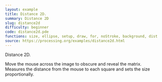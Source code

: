 ```yaml
---
layout: example
title: Distance 2D.
summary: Distance 2D
slug: distance2d
difficulty: beginner
code: distance2d.pde
functions: size, ellipse, setup, draw, for, noStroke, background, dist
source: https://processing.org/examples/distance2d.html
---
```


Distance 2D. 

 Move the mouse across the image to obscure and reveal the matrix. Measures the distance from the mouse to each square and sets the size proportionally.
